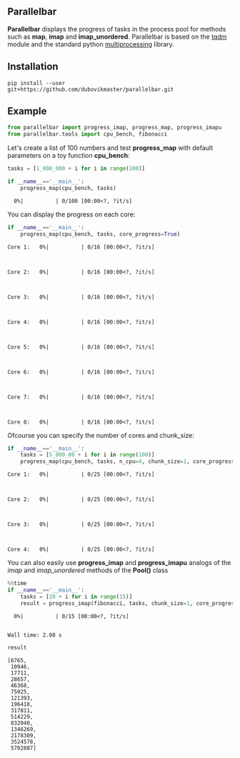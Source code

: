 ## Parallelbar

**Parallelbar** displays the progress of tasks in the process pool for methods such as **map**, **imap** and **imap_unordered**. Parallelbar is based on the [tqdm](https://github.com/tqdm/tqdm) module and the standard python [multiprocessing](https://docs.python.org/3/library/multiprocessing.html) library.

## Installation

    pip install --user git+https://github.com/dubovikmaster/parallelbar.git


## Example


```python
from parallelbar import progress_imap, progress_map, progress_imapu
from parallelbar.tools import cpu_bench, fibonacci
```

Let's create a list of 100 numbers and test **progress_map** with default parameters on a toy function **cpu_bench**:


```python
tasks = [1_000_000 + i for i in range(100)]
```


```python
if __name__=='__main__':
    progress_map(cpu_bench, tasks)
```


      0%|          | 0/100 [00:00<?, ?it/s]


You can display the progress on each core:


```python
if __name__=='__main__':
    progress_map(cpu_bench, tasks, core_progress=True)
```


    Core 1:   0%|          | 0/16 [00:00<?, ?it/s]



    Core 2:   0%|          | 0/16 [00:00<?, ?it/s]



    Core 3:   0%|          | 0/16 [00:00<?, ?it/s]



    Core 4:   0%|          | 0/16 [00:00<?, ?it/s]



    Core 5:   0%|          | 0/16 [00:00<?, ?it/s]



    Core 6:   0%|          | 0/16 [00:00<?, ?it/s]



    Core 7:   0%|          | 0/16 [00:00<?, ?it/s]



    Core 8:   0%|          | 0/16 [00:00<?, ?it/s]


Ofcourse you can specify the number of cores and chunk_size:


```python
if __name__=='__main__':
    tasks = [5_000_00 + i for i in range(100)]
    progress_map(cpu_bench, tasks, n_cpu=4, chunk_size=1, core_progress=True)
```


    Core 1:   0%|          | 0/25 [00:00<?, ?it/s]



    Core 2:   0%|          | 0/25 [00:00<?, ?it/s]



    Core 3:   0%|          | 0/25 [00:00<?, ?it/s]



    Core 4:   0%|          | 0/25 [00:00<?, ?it/s]


You can also easily use **progress_imap** and **progress_imapu** analogs of the *imap* and *imap_unordered* methods of the **Pool()** class


```python
%%time
if __name__=='__main__':
    tasks = [20 + i for i in range(15)]
    result = progress_imap(fibonacci, tasks, chunk_size=1, core_progress=False)
```


      0%|          | 0/15 [00:00<?, ?it/s]


    Wall time: 2.08 s
    


```python
result
```




    [6765,
     10946,
     17711,
     28657,
     46368,
     75025,
     121393,
     196418,
     317811,
     514229,
     832040,
     1346269,
     2178309,
     3524578,
     5702887]




```python

```
